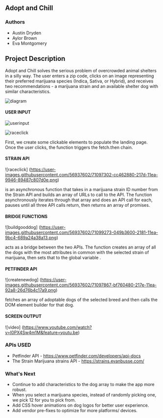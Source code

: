 ## Adopt and Chill 

### Authors  
* Austin Dryden
* Aylor Brown
* Eva Montgomery 

## Project Description  
Adopt and Chill solves the serious problem of overcrowded animal shelters in a silly way. The user enters a zip code, clicks on an image representing their preferred marijuana species (Indica, Sativa, or Hybrid), and receives two recommendations - a marijuana strain and an available shelter dog with similar characteristics. 


![diagram](https://user-images.githubusercontent.com/56937602/71096338-18906900-217c-11ea-8f25-ad548be69500.jpg)

#### USER INPUT 

![userinput](https://user-images.githubusercontent.com/56937602/71096746-da477980-217c-11ea-907a-bb0478c66541.png)


![raceclick](https://user-images.githubusercontent.com/56937602/71096972-40340100-217d-11ea-9eaa-d33e5d2cbf52.png)


First, we create some clickable elements to populate the landing page. Once the user clicks, the <raceClick> function triggers the fetch.then chain.  

#### STRAIN API 

![raceclick] (https://user-images.githubusercontent.com/56937602/71097302-cc462880-217d-11ea-9946-89487c807d0e.png)


<getStrainInfo> is an asynchronous function that takes in a marijuana strain ID number from the Strain API and builds an array of URLs to call to the API. The function asynchronously iterates through that array and does an API call for each, pauses until all three API calls return, then returns an array of promises. 

#### BRIDGE FUNCTIONS

![buildgooddog] (https://user-images.githubusercontent.com/56937602/71099273-049b3600-2181-11ea-9bc4-689a24a38a13.png)


<buildGoodDog> acts as a bridge between the two APIs. The function creates an array of all the dogs with the most attributes in common with the selected strain of marijuana, then sets that to the global variable <BREEDARRAY>.

#### PETFINDER API

![createnewdog] (https://user-images.githubusercontent.com/56937602/71097867-bf760480-217e-11ea-92a8-26d76b4c17a9.png)


<createNewDog> fetches an array of adoptable dogs of the selected breed and then calls the DOM element builder for that dog. 

#### SCREEN OUTPUT 

![video] (https://www.youtube.com/watch?v=I0PX4Sw4m1M&feature=youtu.be)

### APIs USED 
* Petfinder API - https://www.petfinder.com/developers/api-docs
* The Strain Marijuana strains API - https://strains.evanbusse.com/

### What's Next
* Continue to add characteristics to the dog array to make the app more robust. 
* When you select a marijuana species, instead of randomly picking one, we pick 12 for you to pick from. 
* Add CSS hover animations on dog logos for better user experience. 
* Add vendor pre-fixes to optimize for more platforms/ devices. 



